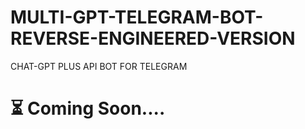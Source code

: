 # MULTI-GPT-TELEGRAM-BOT-REVERSE-ENGINEERED-VERSION
 CHAT-GPT PLUS API BOT FOR TELEGRAM 
 
# ⏳ Coming Soon....
